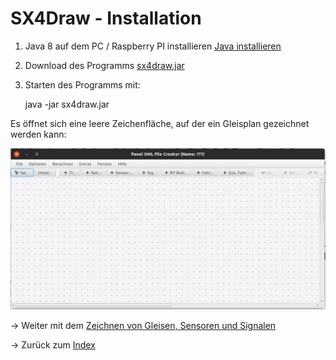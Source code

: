 # SX4Draw - Installation

1. Java 8 auf dem PC / Raspberry PI installieren  [Java installieren](https://java.com/de/download/help/download_options.xml)
2. Download des Programms  [sx4draw.jar](https://github.com/michael71/SX4Draw/blob/master/sx4draw.jar)
3. Starten des Programms mit:


    java -jar sx4draw.jar 

Es öffnet sich eine leere Zeichenfläche, auf der ein Gleisplan gezeichnet werden kann:

![Gleisplan](img1.png)

-> Weiter mit dem [Zeichnen von Gleisen, Sensoren und Signalen](02-Start_Zeichnen.md)

-> Zurück zum [Index](index.md)
